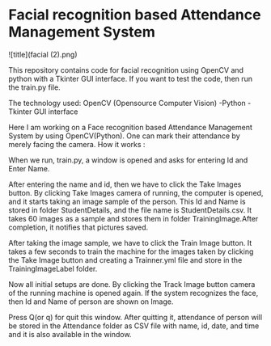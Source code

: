 #  Facial recognition based Attendance Management System

![title](facial (2).png)


This repository contains code for facial recognition using OpenCV and python with a Tkinter GUI interface. If you want to test the code, then run the train.py file.

The technology used: OpenCV (Opensource Computer Vision) -Python -Tkinter  GUI interface


Here I am working on a Face recognition based Attendance Management System by using OpenCV(Python). One can mark their attendance by merely facing the camera.
How it works :

When we run, train.py, a window is opened and asks for entering Id and Enter Name. 

After entering the name and id, then we have to click the Take Images button. By clicking Take Images camera of running, the computer is opened, and it starts taking an image sample of the person. This Id and Name is stored in folder StudentDetails, and the file name is StudentDetails.csv. It takes 60 images as a sample and stores them in folder TrainingImage.After completion, it notifies that pictures saved.

After taking the image sample, we have to click the Train Image button. It takes a few seconds to train the machine for the images taken by clicking the Take Image button and creating a Trainner.yml file and store in the TrainingImageLabel folder. 

Now all initial setups are done. By clicking the Track Image button camera of the running machine is opened again. If the system recognizes the face, then Id and Name of person are shown on Image.

Press Q(or q) for quit this window. After quitting it, attendance of person will be stored in the Attendance folder as CSV file with name, id, date, and time and it is also available in the window.

